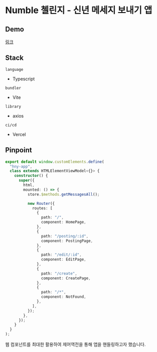 # Numble 첼린지 - 신년 메세지 보내기 앱

## Demo

[링크](https://hny-vanilla-ts.vercel.app/)

## Stack

`language`

- Typescript

`bundler`

- Vite

`library`

- axios

`ci/cd`

- Vercel

## Pinpoint

```typescript
export default window.customElements.define(
  "hny-app",
  class extends HTMLElementViewModel<{}> {
    constructor() {
      super({
        html,
        mounted: () => {
          store.$methods.getMessagesAll();

          new Router({
            routes: [
              {
                path: "/",
                component: HomePage,
              },
              {
                path: "/posting/:id",
                component: PostingPage,
              },
              {
                path: "/edit/:id",
                component: EditPage,
              },
              {
                path: "/create",
                component: CreatePage,
              },
              {
                path: "/*",
                component: NotFound,
              },
            ],
          });
        },
      });
    }
  }
);
```

웹 컴포넌트를 최대한 활용하여 제어역전을 통해 앱을 핸들링하고자 했습니다.

